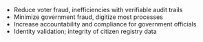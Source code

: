 - Reduce voter fraud, inefficiencies with verifiable audit trails
- Minimize government fraud, digitize most processes
- Increase accountability and compliance for government officials
- Identity validation; integrity of citizen registry data